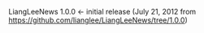 LiangLeeNews 1.0.0 <- initial release
(July 21, 2012 from https://github.com/lianglee/LiangLeeNews/tree/1.0.0)
